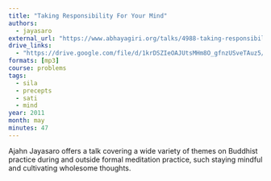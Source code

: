 ```yaml
---
title: "Taking Responsibility For Your Mind"
authors:
  - jayasaro
external_url: "https://www.abhayagiri.org/talks/4988-taking-responsibility-for-your-mind"
drive_links:
  - "https://drive.google.com/file/d/1krDSZIeOAJUtsMHm8O_gfnzUSveTAuz5/view?usp=drive_link"
formats: [mp3]
course: problems
tags:
  - sila
  - precepts
  - sati
  - mind
year: 2011
month: may
minutes: 47
---
```


Ajahn Jayasaro offers a talk covering a wide variety of themes on Buddhist practice during and outside formal meditation practice, such staying mindful and cultivating wholesome thoughts.
